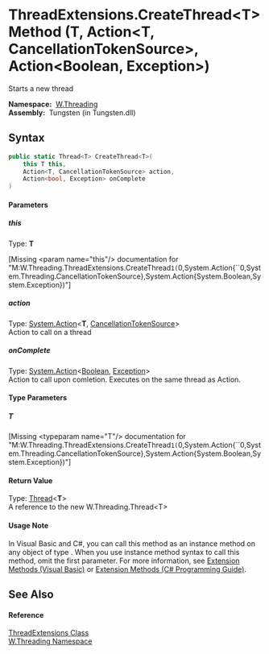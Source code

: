 ThreadExtensions.CreateThread&lt;T> Method (T, Action&lt;T, CancellationTokenSource>, Action&lt;Boolean, Exception>)
====================================================================================================================
  Starts a new thread

  **Namespace:**  [W.Threading][1]  
  **Assembly:**  Tungsten (in Tungsten.dll)

Syntax
------

```csharp
public static Thread<T> CreateThread<T>(
	this T this,
	Action<T, CancellationTokenSource> action,
	Action<bool, Exception> onComplete
)

```

#### Parameters

##### *this*
Type: **T**  

[Missing &lt;param name="this"/> documentation for "M:W.Threading.ThreadExtensions.CreateThread``1(``0,System.Action{``0,System.Threading.CancellationTokenSource},System.Action{System.Boolean,System.Exception})"]


##### *action*
Type: [System.Action][2]&lt;**T**, [CancellationTokenSource][3]>  
Action to call on a thread

##### *onComplete*
Type: [System.Action][2]&lt;[Boolean][4], [Exception][5]>  
Action to call upon comletion. Executes on the same thread as Action.

#### Type Parameters

##### *T*

[Missing &lt;typeparam name="T"/> documentation for "M:W.Threading.ThreadExtensions.CreateThread``1(``0,System.Action{``0,System.Threading.CancellationTokenSource},System.Action{System.Boolean,System.Exception})"]


#### Return Value
Type: [Thread][6]&lt;**T**>  
A reference to the new W.Threading.Thread&lt;T>
#### Usage Note
In Visual Basic and C#, you can call this method as an instance method on any object of type . When you use instance method syntax to call this method, omit the first parameter. For more information, see [Extension Methods (Visual Basic)][7] or [Extension Methods (C# Programming Guide)][8].

See Also
--------

#### Reference
[ThreadExtensions Class][9]  
[W.Threading Namespace][1]  

[1]: ../README.md
[2]: http://msdn.microsoft.com/en-us/library/bb549311
[3]: http://msdn.microsoft.com/en-us/library/dd321629
[4]: http://msdn.microsoft.com/en-us/library/a28wyd50
[5]: http://msdn.microsoft.com/en-us/library/c18k6c59
[6]: ../Thread_1/README.md
[7]: http://msdn.microsoft.com/en-us/library/bb384936.aspx
[8]: http://msdn.microsoft.com/en-us/library/bb383977.aspx
[9]: README.md
[10]: ../../_icons/Help.png